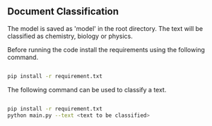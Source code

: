 ## Document Classification

The model is saved as 'model' in the root directory. The text will be classified as chemistry, biology or physics. 

Before running the code install the requirements using the following command.

```bash

pip install -r requirement.txt

```

The following command can be used to classify a text.

```bash

pip install -r requirement.txt
python main.py --text <text to be classified>

```
